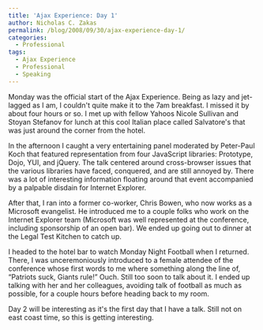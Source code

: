 ```yaml
---
title: 'Ajax Experience: Day 1'
author: Nicholas C. Zakas
permalink: /blog/2008/09/30/ajax-experience-day-1/
categories:
  - Professional
tags:
  - Ajax Experience
  - Professional
  - Speaking
---
```

Monday was the official start of the Ajax Experience. Being as lazy and jet-lagged as I am, I couldn't quite make it to the 7am breakfast. I missed it by about four hours or so. I met up with fellow Yahoos Nicole Sullivan and Stoyan Stefanov for lunch at this cool Italian place called Salvatore's that was just around the corner from the hotel.

In the afternoon I caught a very entertaining panel moderated by Peter-Paul Koch that featured representation from four JavaScript libraries: Prototype, Dojo, YUI, and jQuery. The talk centered around cross-browser issues that the various libraries have faced, conquered, and are still annoyed by. There was a lot of interesting information floating around that event accompanied by a palpable disdain for Internet Explorer.

After that, I ran into a former co-worker, Chris Bowen, who now works as a Microsoft evangelist. He introduced me to a couple folks who work on the Internet Explorer team (Microsoft was well represented at the conference, including sponsorship of an open bar). We ended up going out to dinner at the Legal Test Kitchen to catch up.

I headed to the hotel bar to watch Monday Night Football when I returned. There, I was unceremoniously introduced to a female attendee of the conference whose first words to me where something along the line of, &#8220;Patriots suck, Giants rule!&#8221; Ouch. Still too soon to talk about it. I ended up talking with her and her colleagues, avoiding talk of football as much as possible, for a couple hours before heading back to my room.

Day 2 will be interesting as it's the first day that I have a talk. Still not on east coast time, so this is getting interesting.
